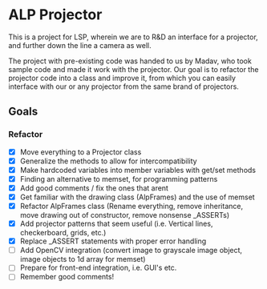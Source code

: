# ALP Projector
This is a project for LSP, wherein we are to R&D an interface for a projector, and further down the line a camera as well.

The project with pre-existing code was handed to us by Madav, who took sample code and made it work with the projector. Our goal is to refactor the projector code into a class and improve it, from which you can easily interface with our or any projector from the same brand of projectors.

## Goals
### Refactor
- [x] Move everything to a Projector class
- [x] Generalize the methods to allow for intercompatibility
- [x] Make hardcoded variables into member variables with get/set methods
- [x] Finding an alternative to memset, for programming patterns
- [x] Add good comments / fix the ones that arent
- [x] Get familiar with the drawing class (AlpFrames) and the use of memset
- [x] Refactor AlpFrames class (Rename everything, remove inheritance, move drawing out of constructor, remove nonsense _ASSERTs)
- [x] Add projector patterns that seem useful (i.e. Vertical lines, checkerboard, grids, etc.)
- [x] Replace _ASSERT statements with proper error handling
- [ ] Add OpenCV integration (convert image to grayscale image object, image objects to 1d array for memset)
- [ ] Prepare for front-end integration, i.e. GUI's etc.
- [ ] Remember good comments!